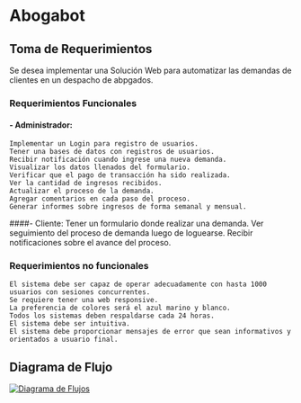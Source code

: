 # Abogabot
## Toma de Requerimientos
Se desea implementar una Solución Web para automatizar las demandas de clientes en un despacho de abpgados.

### Requerimientos Funcionales
#### - Administrador:
	Implementar un Login para registro de usuarios.
	Tener una bases de datos con registros de usuarios.
	Recibir notificación cuando ingrese una nueva demanda.
	Visualizar los datos llenados del formulario.
	Verificar que el pago de transacción ha sido realizada.
	Ver la cantidad de ingresos recibidos.
	Actualizar el proceso de la demanda.
	Agregar comentarios en cada paso del proceso.
	Generar informes sobre ingresos de forma semanal y mensual.

####-  Cliente:
	Tener un formulario donde realizar una demanda.
	Ver seguimiento del proceso de demanda luego de loguearse.
	Recibir notificaciones sobre el avance del proceso.

### Requerimientos no funcionales
	El sistema debe ser capaz de operar adecuadamente con hasta 1000 usuarios con sesiones concurrentes.
	Se requiere tener una web responsive.
	La preferencia de colores será el azul marino y blanco.
	Todos los sistemas deben respaldarse cada 24 horas.
	El sistema debe ser intuitiva.
	El sistema debe proporcionar mensajes de error que sean informativos y orientados a usuario final.


## Diagrama de Flujo
[![Diagrama de Flujos](Diagrama "Diagrama de Flujos")](https://github.com/raulhuman/LaunchX_Abogabot/blob/main/imagenes/Diagrama%20de%20flujo.png "Diagrama de Flujos")
